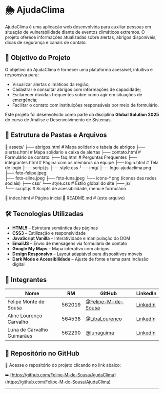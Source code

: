 # 🌦️ AjudaClima

AjudaClima é uma aplicação web desenvolvida para auxiliar pessoas em situação de vulnerabilidade diante de eventos climáticos extremos. O projeto oferece informações atualizadas sobre alertas, abrigos disponíveis, dicas de segurança e canais de contato.

## 🎯 Objetivo do Projeto

O objetivo do AjudaClima é fornecer uma plataforma acessível, intuitiva e responsiva para:

- Visualizar alertas climáticos da região;
- Cadastrar e consultar abrigos com informações de capacidade;
- Esclarecer dúvidas frequentes sobre como agir em situações de emergência;
- Facilitar o contato com instituições responsáveis por meio de formulário.

Este projeto foi desenvolvido como parte da disciplina **Global Solution 2025** do curso de Análise e Desenvolvimento de Sistemas.

## 📁 Estrutura de Pastas e Arquivos

📁 assets/
├── abrigos.html # Mapa solidario e tabela de abrigos
├── alertas.html # Mapa solidario e caixa de alertas
├── contato.html # Formulário de contato
├── faq.html # Perguntas Frequentes
├── integrantes.html # Página com os membros da equipe
├── login.html # Tela de login
├── script.js
├── style.css
└── img/
    ├── logo-ajudaclima.png
    ├── foto-felipe.jpeg    
    ├── foto-aline.jpeg
    ├── foto-luna.jpeg
    └── icons-*.png (ícones das redes sociais)
├── css/ 
    └── style.css # Estilo global do site
├── js/  
    └── script.js # Scripts de acessibilidade, menu e formulário

📄 index.html # Página inicial
📄 README.md # (este arquivo)

## 🛠️ Tecnologias Utilizadas

- **HTML5** – Estrutura semântica das páginas
- **CSS3** – Estilização e responsividade
- **JavaScript Vanilla** – Interatividade e manipulação do DOM
- **EmailJS** – Envio de mensagens via formulário de contato
- **Google My Maps** – Mapa interativo com abrigos
- **Design Responsivo** – Layout adaptável para dispositivos móveis
- **Dark Mode e Acessibilidade** – Ajuste de fonte e tema para inclusão digital

## 👥 Integrantes

| Nome                        | RM     | GitHub                       | LinkedIn                                         |
|-----------------------------|--------|------------------------------|--------------------------------------------------|
| Felipe Monte de Sousa       | 562019 | [@Felipe-M-de-Sousa](https://github.com/Felipe-M-de-Sousa) | [LinkedIn](https://www.linkedin.com/in/felipe-sousa-761633356/) |
| Aline Lourenço Carvalho     | 564538 | [@LibaLourenco](https://github.com/LibaLourenco) | [LinkedIn](https://www.linkedin.com/in/aline-louren%C3%A7o-212904309/) |
| Luna de Carvalho Guimarães | 562290 | [@lunaguima](https://github.com/lunaguima) | [LinkedIn](https://www.linkedin.com/in/luna-guimar%C3%A3es-b0ba82309/) |

## 🔗 Repositório no GitHub

📁 Acesse o repositório do projeto clicando no link abaixo:

➡️ [https://github.com/Felipe-M-de-Sousa/AjudaClima](https://github.com/Felipe-M-de-Sousa/AjudaClima)

---